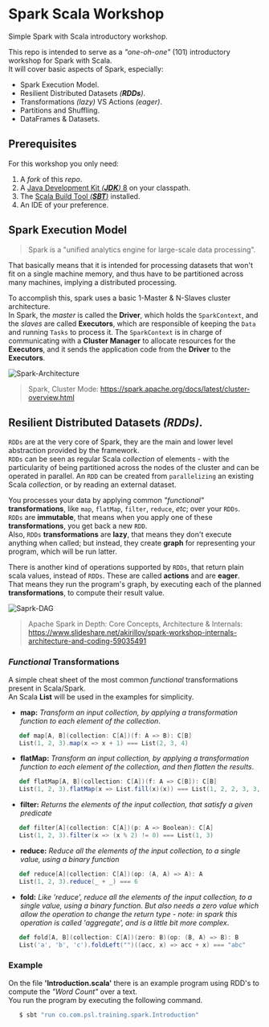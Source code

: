 # Spark Scala Workshop

Simple Spark with Scala introductory workshop.

This repo is intended to serve as a _"one-oh-one"_ (101) introductory workshop for Spark with Scala.  
It will cover basic aspects of Spark, especially:

  + Spark Execution Model.
  + Resilient Distributed Datasets _(**RDDs**)_.
  + Transformations _(lazy)_ VS Actions _(eager)_.
  + Partitions and Shuffling.
  + DataFrames & Datasets.

## Prerequisites

For this workshop you only need:

  1. A _fork_ of this _repo_.
  2. A [Java Development Kit _(**JDK**)_ 8](https://www.oracle.com/technetwork/java/javase/downloads/jdk8-downloads-2133151.html) on your classpath.
  3. The [Scala Build Tool _(**SBT**)_](https://www.scala-sbt.org/1.x/docs/Setup.html) installed.
  4. An IDE of your preference.

## Spark Execution Model

> Spark is a "unified analytics engine for large-scale data processing".

That basically means that it is intended for processing datasets that
won't fit on a single machine memory, and thus have to be partitioned
across many machines, implying a distributed processing.

To accomplish this, spark uses a basic 1-Master & N-Slaves cluster architecture.  
In Spark, the _master_ is called the **Driver**, which holds the `SparkContext`,
and the _slaves_ are called **Executors**, which are responsible of keeping
the `Data` and running `Tasks` to process it. The `SparkContext` is in charge of
communicating with a **Cluster Manager** to allocate resources for the **Executors**,
and it sends the application code from the **Driver** to the **Executors**.

![Spark-Architecture](https://spark.apache.org/docs/latest/img/cluster-overview.png)

> Spark, Cluster Mode: https://spark.apache.org/docs/latest/cluster-overview.html

## Resilient Distributed Datasets _(**RDDs**)_.

`RDDs` are at the very core of Spark, they are the main and lower level abstraction
provided by the framework.  
`RDDs` can be seen as regular Scala _collection_ of
elements - with the particularity of being partitioned across the nodes of the cluster
and can be operated in parallel. An `RDD` can be created from `parallelizing` an
existing Scala _collection_, or by reading an external dataset.

You processes your data by applying common _"functional"_ **transformations**,
like `map`, `flatMap`, `filter`, `reduce`, _etc_; over your `RDDs`.  
`RDDs` are **immutable**, that means when you apply one of these
**transformations**, you get back a new `RDD`.  
Also, `RDDs` **transformations** are **lazy**, that means they don't execute
anything when called; but instead, they create **graph** for representing
your program, which will be run latter.

There is another kind of operations supported by `RDDs`, that return plain scala values,
instead of `RDDs`. These are called **actions** and are **eager**.  
That means they run the program's graph, by executing each of the planned
**transformations**, to compute their result value.

![Saprk-DAG](https://image.slidesharecdn.com/sparkinternalsworkshoplatest-160303190243/95/apache-spark-in-depth-core-concepts-architecture-internals-12-638.jpg?cb=1457597704)

> Apache Spark in Depth: Core Concepts, Architecture & Internals: https://www.slideshare.net/akirillov/spark-workshop-internals-architecture-and-coding-59035491

### _Functional_ Transformations

A simple cheat sheet of the most common _functional_ transformations present in Scala/Spark.  
An Scala **List** will be used in the examples for simplicity.

  + **map:** _Transform an input collection, by applying a transformation function to each element of the collection_.

  ```scala
     def map[A, B](collection: C[A])(f: A => B): C[B]
     List(1, 2, 3).map(x => x + 1) === List(2, 3, 4)
  ```

  + **flatMap:** _Transform an input collection, by applying a transformation function to each element of the collection,
                 and then flatten the results_.

  ```scala
     def flatMap[A, B](collection: C[A])(f: A => C[B]): C[B]
     List(1, 2, 3).flatMap(x => List.fill(x)(x)) === List(1, 2, 2, 3, 3, 3)
  ```

  + **filter:** _Returns the elements of the input collection, that satisfy a given predicate_

  ```scala
     def filter[A](collection: C[A])(p: A => Boolean): C[A]
     List(1, 2, 3).filter(x => (x % 2) != 0) === List(1, 3)
  ```

  + **reduce:** _Reduce all the elements of the input collection, to a single value, using a binary function_

  ```scala
     def reduce[A](collection: C[A])(op: (A, A) => A): A
     List(1, 2, 3).reduce(_ + _) === 6
  ```

  + **fold:** _Like 'reduce', reduce all the elements of the input collection, to a single value, using a binary function.
              But also needs a zero value which allow the operation to change the return type - note: in spark
              this operation is called 'aggregate', and is a little bit more complex_.

  ```scala
     def fold[A, B](collection: C[A])(zero: B)(op: (B, A) => B): B
     List('a', 'b', 'c').foldLeft("")((acc, x) => acc + x) === "abc"
  ```

### Example

On the file **'Introduction.scala'** there is an example program using RDD's
to compute the _"Word Count"_ over a text.  
You run the program by executing the following command.

  ```bash
     $ sbt "run co.com.psl.training.spark.Introduction"
  ```
